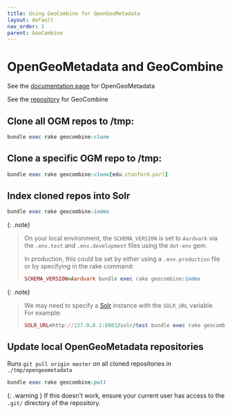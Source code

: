 ```yaml
---
title: Using GeoCombine for OpenGeoMetadata
layout: default
nav_order: 1
parent: GeoCombine
---
```


# OpenGeoMetadata and GeoCombine

See the
[documentation page](https://opengeometadata.org/)
for OpenGeoMetadata

See the
[repository](https://github.com/OpenGeoMetadata/GeoCombine)
for GeoCombine

## Clone all OGM repos to /tmp:

```ruby
bundle exec rake geocombine:clone
```

## Clone a specific OGM repo to /tmp:

```ruby
bundle exec rake geocombine:clone[edu.stanford.purl]
```

## Index cloned repos into Solr

```ruby
bundle exec rake geocombine:index
```

{: .note}
> On your local environment, the `SCHEMA_VERSION` is set to `Aardvark` via the `.env.test` and `.env.development` files using the `dot-env` gem.
> 
> In production, this could be set by either using a `.env.production` file or by specifying in the rake command:
> 
> ```ruby
> SCHEMA_VERSION=Aardvark bundle exec rake geocombine:index
> ```
> 

{: .note}
> We may need to specify a [Solr](../dependencies.md/#apache-solr) instance with the `SOLR_URL` variable. For example:
> 
> ```ruby
> SOLR_URL=http://127.0.0.1:8983/solr/test bundle exec rake geocombine:index
>```
> 

## Update local OpenGeoMetadata repositories

Runs `git pull origin master` 
on all cloned repositories in 
`./tmp/opengeometadata`

```ruby
bundle exec rake geocombine:pull
```

{: .warning }
If this doesn't work, ensure your current user has access to the `.git/` directory of the repository. 